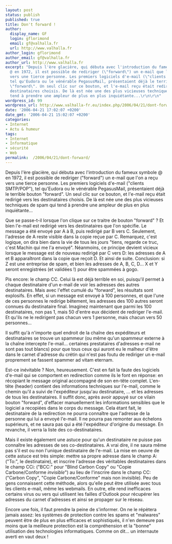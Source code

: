 ```yaml
---
layout: post
status: publish
published: true
title: Don't forward !
author:
  display_name: GF
  login: gflorimond
  email: gf@valhalla.fr
  url: http://www.valhalla.fr
author_login: gflorimond
author_email: gf@valhalla.fr
author_url: http://www.valhalla.fr
excerpt: "Depuis l'ère glacière, qui débuta avec l'introduction du fameux symbole
  @ en 1972, il est possible de rediriger (\"forward\") un e-mail que l'on a reçu
  vers une tierce personne. Les premiers logiciels d'e-mail (\"clients SMTP/POP\"),
  tel qu'Eudora ou le vénérable PegasusMail, présentaient déjà le terrible bouton
  \"forward\". Un seul clic sur ce bouton, et l'e-mail reçu était redirigé vers les
  destinataires choisis. De là est née une des plus vicieuses techniques de spam qui
  tend à prendre une ampleur de plus en plus inquiétante...\r\n\r\n"
wordpress_id: 99
wordpress_url: http://www.valhalla-fr.eu/index.php/2006/04/21/dont-forward/
date: '2006-04-21 17:02:07 +0200'
date_gmt: '2006-04-21 15:02:07 +0200'
categories:
- Internet
- Actu & humeur
tags:
- Internet
- Informatique
- sécurité
- Web
permalink:  /2006/04/21/dont-forward/
---
```

<p>Depuis l'ère glacière, qui débuta avec l'introduction du fameux symbole @ en 1972, il est possible de rediriger ("forward") un e-mail que l'on a reçu vers une tierce personne. Les premiers logiciels d'e-mail ("clients SMTP/POP"), tel qu'Eudora ou le vénérable PegasusMail, présentaient déjà le terrible bouton "forward". Un seul clic sur ce bouton, et l'e-mail reçu était redirigé vers les destinataires choisis. De là est née une des plus vicieuses techniques de spam qui tend à prendre une ampleur de plus en plus inquiétante...</p>
<p><a id="more"></a><a id="more-99"></a></p>
<p>Que se passe-t-il lorsque l'on clique sur ce traitre de bouton "forward" ? Et bien l'e-mail est redirigé vers les destinataires que l'on spécifie. Le message a été envoyé par A à B, puis redirigé par B vers C. Seulement, l'adresse de A reste visible dans la copie reçue par C. Remarquez, c'est logique, on dira bien dans la vie de tous les jours "tiens, regarde ce truc, c'est Machin qui me l'a envoyé". Néanmoins, ce principe devient vicieux lorsque le message est de nouveau redirigé par C vers D: les adresses de A et B apparaîtront dans la copie que reçoit D. Et ainsi de suite. Conclusion: si Z est une entreprise de spam, et bien les adresses de A, B, C, D... X et Y seront enregistrées (et validées !) pour être spammées à gogo.</p>
<p>Pis encore: le champ CC. Celui là est déjà terrible en soi, puisqu'il permet à chaque destinataire d'un e-mail de voir les adresses des autres destinataires. Mais avec l'effet cumulé du "forward", les résultats sont explosifs. En effet, si un message est envoyé à 100 personnes, et que l'une de ces personnes le redirige bêtement, les adresses des 100 autres seront connues du destinataire final. Imaginez maintenant que parmi les 100 destinataires, non pas 1, mais 50 d'entre eux décident de rediriger l'e-mail. Et qu'ils ne le redirigent pas chacun vers 1 personne, mais chacun vers 50 personnes...</p>
<p>Il suffit qu'à n'importe quel endroit de la chaîne des expéditeurs et destinataires se trouve un spammeur (ou même qu'un spammeur externe à la chaîne intercepte l'e-mail... certaines prestataires d'adresses e-mail ne sont pas tout blancs) pour que tous ceux qui auront eu le malheur d'être dans le carnet d'adresse du crétin qui n'est pas foutu de rediriger un e-mail proprement se fassent spammer ad vitam eternam.</p>
<p>Est-ce inévitable ? Non, heureusement. C'est en fait la faute des logiciels d'e-mail qui se comportent en redirection comme ils le font en réponse: en récopiant le message original accompagné de son en-tête complet. L'en-tête (header) contient des informations techniques sur l'e-mail, comme le chemin qu'il a suivi de l'expéditeur jusqu'au destinataire, ... et les adresses de tous les destinataires. Il suffit donc, après avoir appuyé sur ce vilain bouton "forward", d'effacer manuellement les informations sensibles que le logiciel a recopiées dans le corps du message. Cela étant fait, le destinataire de la redirection ne pourra connaître que l'adresse de la personne qui lui a envoyé l'e-mail. Il ne pourra pas remonter aux échelons supérieurs, et ne saura pas qui a été l'expéditeur d'origine du message. En revanche, il verra la liste des co-destinataires.</p>
<p>Mais il existe également une astuce pour qu'un destinataire ne puisse pas connaître les adresses de ses co-destinataires. A vrai dire, il ne saura même pas s'il est ou non l'unique destinataire de l'e-mail. La mise en oeuvre de cette astuce est très simple: mettre sa propre adresse dans le champ A: ("To:", le destinataire), et inscrire l'adresse des véritables destinataires dans le champ CCi: ("BCC:" pour "Blind Carbon Copy" ou "Copie Carbone/Conforme <i>invisible</i>") au lieu de l'inscrire dans le champ CC: ("Carbon Copy", "Copie Carbone/Conforme" mais non invisible). Peu de gens connaissent cette méthode, alors qu'elle peut être utilisée avec tous les clients e-mail, même les webmails. En outre, elle rend inefficaces certains virus ou vers qui utilisent les failles d'Outlook pour récupérer les adresses du carnet d'adresses et ainsi se propager sur le réseau.</p>
<p>Encore une fois, il faut prendre la peine de s'informer. On ne le répètera jamais assez: les systèmes de protection contre les spams et "malwares" peuvent être de plus en plus efficaces et sophistiqués, il n'en demeure pas moins que la meilleure protection est la compréhension et la "bonne" utilisation des technologies informatiques. Comme on dit... un internaute averti en vaut deux !</p>
